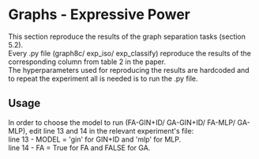 # Graphs - Expressive Power
This section reproduce the results of the graph separation tasks (section 5.2).  
Every .py file (graph8c/ exp_iso/ exp_classify) reproduce the results of the corresponding column from table 2 in the paper.  
The hyperparameters used for reproducing the results are hardcoded and to repeat the experiment all is needed is to run the .py file.  

## Usage
In order to choose the model to run (FA-GIN+ID/ GA-GIN+ID/ FA-MLP/ GA-MLP), edit line 13 and 14 in the relevant experiment's file:  
line 13 - MODEL = 'gin' for GIN+ID and 'mlp' for MLP.  
line 14 - FA = True for FA and FALSE for GA.

